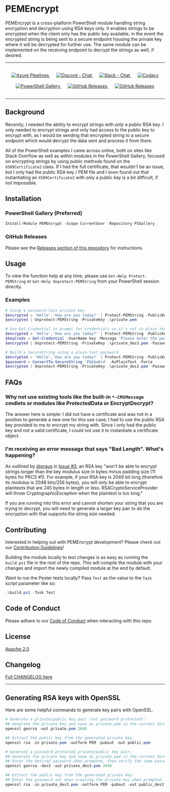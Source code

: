 # PEMEncrypt

PEMEncrypt is a cross-platform PowerShell module handling string encryption and decryption using RSA keys only. It enables strings to be encrypted when the client only has the public key available, in the event the encrypted string is being sent to a secure endpoint housing the private key where it will be decrypted for further use. The same module can be implemented on the receiving endpoint to decrypt the strings as well, if desired.

***
<br />
<div align="center">
  <!-- Azure Pipelines -->
  <a href="https://dev.azure.com/scrthq/SCRT%20HQ/_build/latest?definitionId=6">
    <img src="https://dev.azure.com/scrthq/SCRT%20HQ/_apis/build/status/PEMEncrypt-CI"
      alt="Azure Pipelines" title="Azure Pipelines" />
  </a>&nbsp;&nbsp;&nbsp;&nbsp;
  <!-- Discord -->
  <a href="https://discord.gg/G66zVG7">
    <img src="https://img.shields.io/discord/235574673155293194.svg?style=flat&label=Discord&logo=discord&color=purple"
      alt="Discord - Chat" title="Discord - Chat" />
  </a>&nbsp;&nbsp;&nbsp;&nbsp;
  <!-- Slack -->
  <a href="https://scrthq-slack-invite.herokuapp.com/">
    <img src="https://img.shields.io/badge/chat-on%20slack-orange.svg?style=flat&logo=slack"
      alt="Slack - Chat" title="Slack - Chat" />
  </a>&nbsp;&nbsp;&nbsp;&nbsp;
  <!-- Codacy -->
  <a href="https://www.codacy.com/app/scrthq/PEMEncrypt?utm_source=github.com&amp;utm_medium=referral&amp;utm_content=scrthq/PEMEncrypt&amp;utm_campaign=Badge_Grade">
    <img src="https://api.codacy.com/project/badge/Grade/63f7e2eb9b764c62a4ff196f68c59100"
      alt="Codacy" title="Codacy" />
  </a>
  </br>
  </br>
  <!-- PS Gallery -->
  <a href="https://www.PowerShellGallery.com/packages/PEMEncrypt">
    <img src="https://img.shields.io/powershellgallery/dt/PEMEncrypt.svg?style=flat&logo=powershell&color=blue"
      alt="PowerShell Gallery" title="PowerShell Gallery" />
  </a>&nbsp;&nbsp;&nbsp;&nbsp;
  <!-- GitHub Releases -->
  <a href="https://github.com/scrthq/PEMEncrypt/releases/latest">
    <img src="https://img.shields.io/github/downloads/scrthq/PEMEncrypt/total.svg?logo=github&color=blue"
      alt="GitHub Releases" title="GitHub Releases" />
  </a>&nbsp;&nbsp;&nbsp;&nbsp;
  <!-- GitHub Releases -->
  <a href="https://github.com/scrthq/PEMEncrypt/releases/latest">
    <img src="https://img.shields.io/github/release/scrthq/PEMEncrypt.svg?label=version&logo=github"
      alt="GitHub Releases" title="GitHub Releases" />
  </a>
</div>
<br />

***

## Background

Recently, I needed the ability to encrypt strings with *only* a public RSA key. I only needed to encrypt strings and only had access to the public key to encrypt with, as I would be sending that encrypted string to a secure endpoint which would decrypt the data sent and process it from there.

All of the PowerShell examples I came across online, both on sites like Stack Overflow as well as within modules in the PowerShell Gallery, focused on encrypting strings by using public methods found on the `X509Certificate2` class. If I had the full certificate, that wouldn't be an issue, but I only had the public RSA key / PEM file and I soon found out that instantiating an `X509Certificate2` with only a public key is a bit difficult, if not impossible.

## Installation

### PowerShell Gallery (Preferred)

```powershell
Install-Module PEMEncrypt -Scope CurrentUser -Repository PSGallery
```

### GitHub Releases

Please see the [Releases section of this repository](https://github.com/scrthq/PEMEncrypt/releases) for instructions.

## Usage

To view the function help at any time, please use `Get-Help Protect-PEMString` or `Get-Help Unprotect-PEMString` from your PowerShell session directly.

### Examples

```powershell
# Using a password-less private key
$encrypted = 'Hello','How are you today?' | Protect-PEMString -PublicKey .\public.pem
$encrypted | Unprotect-PEMString -PrivateKey .\private.pem

# Use Get-Credential to prompt for credentials so it's not in plain text
$encrypted = 'Hello','How are you today?' | Protect-PEMString -PublicKey .\public_des3.pem
$keyCreds = Get-Credential -UserName key -Message 'Please enter the password for the private key'
$encrypted | Unprotect-PEMString -PrivateKey .\private_des3.pem -Password $keyCreds.Password

# Build a SecureString using a plain-text password
$encrypted = 'Hello','How are you today?' | Protect-PEMString -PublicKey .\public_des3.pem
$password = ConvertTo-SecureString 'P@$$w0rd' -AsPlainText -Force
$encrypted | Unprotect-PEMString -PrivateKey .\private_des3.pem -Password $password
```

## FAQs

### Why not use existing tools like the built-in `*-CMSMessage` cmdlets or modules like ProtectedData or EncryptDecrypt?

The answer here is simple: I did not have a certificate and was not in a position to generate a new one for this use case; I had to use the public RSA key provided to me to encrypt my string with. Since I only had the public key and not a valid certificate, I could not use it to instantiate a certificate object.

### I'm receiving an error message that says "Bad Length". What's happening?

As outlined by [@praus](https://github.com/praus) in [Issue #3](https://github.com/scrthq/PEMEncrypt/issues/3), an RSA key "won't be able to encrypt strings longer than the key modulus size in bytes minus padding size (11 bytes for PKCS #1). For example, if your RSA key is 2048 bit long (therefore its modulus is 2048 bits/256 bytes), you will only be able to encrypt plaintexts that are 245 bytes in length or less. RSACryptoServiceProvider will throw CryptographicException when the plaintext is too long."

If you are running into this error and cannot shorten your string that you are trying to decrypt, you will need to generate a larger key pair to do the encryption with that supports the string size needed.

## Contributing

Interested in helping out with PEMEncrypt development? Please check out our [Contribution Guidelines](https://github.com/scrthq/PEMEncrypt/blob/master/CONTRIBUTING.md)!

Building the module locally to test changes is as easy as running the `build.ps1` file in the root of the repo. This will compile the module with your changes and import the newly compiled module at the end by default.

Want to run the Pester tests locally? Pass `Test` as the value to the `Task` script parameter like so:

```powershell
.\build.ps1 -Task Test
```

## Code of Conduct

Please adhere to our [Code of Conduct](https://github.com/scrthq/PEMEncrypt/blob/master/CODE_OF_CONDUCT.md) when interacting with this repo.

## License

[Apache 2.0](https://tldrlegal.com/license/apache-license-2.0-(apache-2.0))

## Changelog

[Full CHANGELOG here](https://github.com/scrthq/PEMEncrypt/blob/master/CHANGELOG.md)

***

## Generating RSA keys with OpenSSL

Here are some helpful commands to generate key pairs with OpenSSL.

```powershell
# Generate a private/public key pair (not password protected):
## Generate the private key and save as private.pem in the current directory.
openssl genrsa -out private.pem 2048

## Extract the public key from the generated private key.
openssl rsa -in private.pem -outform PEM -pubout -out public.pem

# Generate a password protected private/public key pair:
## Generate the private key and save as private.pem in the current directory.
## Enter the desired password when prompted, then verify the same password when prompted again.
openssl genrsa -des3 -out private_des3.pem 2048

## Extract the public key from the generated private key.
## Enter the password set when creating the private key when prompted.
openssl rsa -in private_des3.pem -outform PEM -pubout -out public_des3.pem
```
